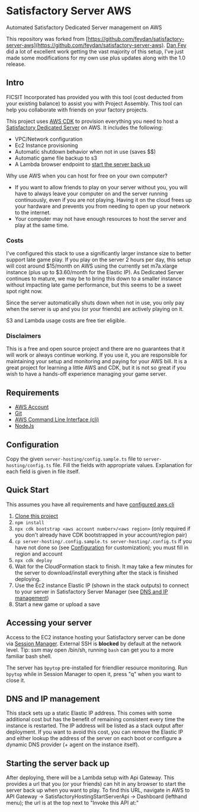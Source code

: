 # Satisfactory Server AWS
Automated Satisfactory Dedicated Server management on AWS

This repository was forked from [https://github.com/feydan/satisfactory-server-aws](https://github.com/feydan/satisfactory-server-aws). [Dan Fey](https://github.com/feydan) did a lot of excellent work getting the vast majority of this setup, I've just made some modifications for my own use plus updates along with the 1.0 release.

## Intro
FICSIT Incorporated has provided you with this tool (cost deducted from your existing balance) to assist you with Project Assembly.  This tool can help you collaborate with friends on your factory projects.

This project uses [AWS CDK](https://aws.amazon.com/cdk/) to provision everything you need to host a [Satisfactory Dedicated Server](https://satisfactory.fandom.com/wiki/Dedicated_servers) on AWS.  It includes the following:
 - VPC/Network configuration
 - Ec2 Instance provisioning
 - Automatic shutdown behavior when not in use (saves $$)
 - Automatic game file backup to s3
 - A Lambda browser endpoint to [start the server back up](#starting-the-server-back-up)

Why use AWS when you can host for free on your own computer?
 - If you want to allow friends to play on your server without you, you will have to always leave your computer on and the server running continuously, even if you are not playing.  Having it on the cloud frees up your hardware and prevents you from needing to open up your network to the internet.
 - Your computer may not have enough resources to host the server and play at the same time.

### Costs
I've configured this stack to use a significantly larger instance size to better support late game play. If you play on the server 2 hours per day, this setup will cost around $15/month on AWS using the currently set m7a.xlarge instance (plus up to $3.60/month for the Elastic IP). As Dedicated Server continues to mature, we may be to bring this down to a smaller instance without impacting late game performance, but this seems to be a sweet spot right now.

Since the server automatically shuts down when not in use, you only pay when the server is up and you (or your friends) are actively playing on it.

S3 and Lambda usage costs are free tier eligible.

### Disclaimers
This is a free and open source project and there are no guarantees that it will work or always continue working.  If you use it, you are responsible for maintaining your setup and monitoring and paying for your AWS bill.  It is a great project for learning a little AWS and CDK, but it is not so great if you wish to have a hands-off experience managing your game server.

## Requirements

- [AWS Account](https://aws.amazon.com/premiumsupport/knowledge-center/create-and-activate-aws-account/)
- [Git](https://git-scm.com/downloads)
- [AWS Command Line Interface (cli)](https://aws.amazon.com/cli/)
- [NodeJs](https://nodejs.org/en/download/)

## Configuration

Copy the given `server-hosting/config.sample.ts` file to `server-hosting/config.ts` file. Fill the fields with appropriate values. Explanation for each field is given in file itself.

## Quick Start
This assumes you have all requirements and have [configured aws cli](https://docs.aws.amazon.com/cli/latest/userguide/cli-configure-quickstart.html)

1. [Clone this project](https://docs.github.com/en/repositories/creating-and-managing-repositories/cloning-a-repository)
2. `npm install`
3. `npx cdk bootstrap <aws account number>/<aws region>` (only required if you don't already have CDK bootstrapped in your account/region pair)
4. `cp server-hosting/.config.sample.ts server-hosting/.config.ts` if you have not done so (see [Configuration](#configuration) for customization); you must fill in region and account
5. `npx cdk deploy`
6. Wait for the CloudFormation stack to finish. It may take a few minutes for the server to download/install everything after the stack is finished deploying.
7. Use the Ec2 instance Elastic IP (shown in the stack outputs) to connect to your server in Satisfactory Server Manager (see [DNS and IP management](#dns-and-ip-management))
8. Start a new game or upload a save

## Accessing your server

Access to the EC2 instance hosting your Satisfactory server can be done via [Session Manager](https://docs.aws.amazon.com/AWSEC2/latest/UserGuide/session-manager.html). External SSH is **blocked** by default at the network level.  Tip: ssm may open /bin/sh, running `bash` can get you to a more familiar bash shell.

The server has `bpytop` pre-installed for friendlier resource monitoring. Run `bpytop` while in Session Manager to open it, press "q" when you want to close it.

## DNS and IP management

This stack sets up a static Elastic IP address. This comes with some additional cost but has the benefit of remaining consistent every time the instance is restarted. The IP address will be listed as a stack output after deployment. If you want to avoid this cost, you can remove the Elastic IP and either lookup the address of the server on each boot or configure a dynamic DNS provider (+ agent on the instance itself).

## Starting the server back up
After deploying, there will be a Lambda setup with Api Gateway.  This provides a url that you (or your friends) can hit in any browser to start the server back up when you want to play.  To find this URL, navigate in AWS to API Gateway -> SatisfactoryHostingStartServerApi -> Dashboard (lefthand menu); the url is at the top next to "Invoke this API at:"
